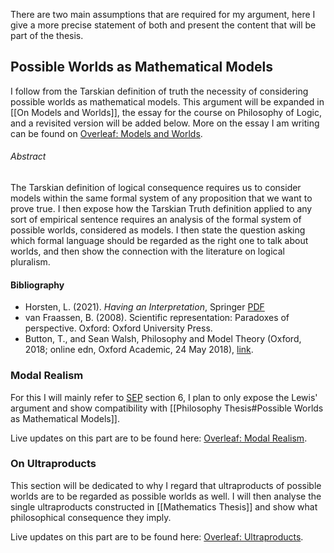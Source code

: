 There are two main assumptions that are required for my argument, here I give a more precise statement of both and present the content that will be part of the thesis.
## Possible Worlds as Mathematical Models
I follow from the Tarskian definition of truth the necessity of considering possible worlds as mathematical models. This argument will be expanded in [[On Models and Worlds]], the essay for the course on Philosophy of Logic, and a revisited version will be added below.
More on the essay I am writing can be found on [Overleaf: Models and Worlds](https://www.overleaf.com/read/phqqbgzxxzks#060e7f).
###### Abstract
The Tarskian definition of logical consequence requires us to consider models within the same formal system of any proposition that we want to prove true. I then expose how the Tarskian Truth definition applied to any sort of empirical sentence requires an analysis of the formal system of possible worlds, considered as models. I then state the question asking which formal language should be regarded as the right one to talk about worlds, and then show the connection with the literature on logical pluralism.
#### Bibliography
- Horsten, L. (2021). _Having an Interpretation_, Springer [PDF](https://www.philosophie.uni-konstanz.de/securedl/sdl-eyJ0eXAiOiJKV1QiLCJhbGciOiJIUzI1NiJ9.eyJpYXQiOjE3MDE0NDA2MTksImV4cCI6MTcwMjEzMTgxOSwidXNlciI6MCwiZ3JvdXBzIjpbMCwtMV0sImZpbGUiOiJmaWxlYWRtaW4vcGhpbG9zb3BoaWUvYWctaG9yc3Rlbi9QdWJsaWNhdGlvbnNfTGVvbi9Ib3JzdGVuMjAxMF9IYXZpbmdhbkludGVycHJldGF0aW9uLnBkZiIsInBhZ2UiOjEwODcwNX0.dqyhYTONNT2-jgZ8CFCOhLIqDWKySxOWtNKdWcnFAsM/Horsten2010_HavinganInterpretation.pdf)
- van Fraassen, B. (2008). Scientific representation: Paradoxes of perspective. Oxford: Oxford University Press.
- Button, T., and Sean Walsh, Philosophy and Model Theory (Oxford, 2018; online edn, Oxford Academic, 24 May 2018), [link](https://doi.org/10.1093/oso/9780198790396.001.0001).
### Modal Realism
For this I will mainly refer to [SEP](https://plato.stanford.edu/entries/david-lewis/#6) section 6, I plan to only expose the Lewis' argument and show compatibility with [[Philosophy Thesis#Possible Worlds as Mathematical Models]].

Live updates on this part are to be found here: [Overleaf: Modal Realism](https://www.overleaf.com/read/fnzgwxcvmnyd#250a05).
### On Ultraproducts
This section will be dedicated to why I regard that ultraproducts of possible worlds are to be regarded as possible worlds as well. I will then analyse the single ultraproducts constructed in [[Mathematics Thesis]] and show what philosophical consequence they imply.

Live updates on this part are to be found here: [Overleaf: Ultraproducts](https://www.overleaf.com/read/fnzgwxcvmnyd#250a05).